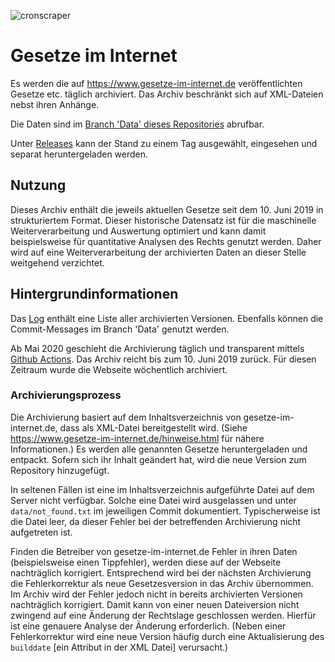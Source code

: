 ![cronscraper](https://github.com/legal-networks/gesetze-im-internet/workflows/cronscraper/badge.svg?event=schedule)

# Gesetze im Internet

Es werden die auf https://www.gesetze-im-internet.de veröffentlichten Gesetze etc. täglich archiviert. 
Das Archiv beschränkt sich auf XML-Dateien nebst ihren Anhänge.

Die Daten sind im [Branch 'Data' dieses Repositories](https://github.com/legal-networks/gesetze-im-internet/tree/data) 
abrufbar.

Unter [Releases](https://github.com/legal-networks/gesetze-im-internet/releases) 
kann der Stand zu einem Tag ausgewählt, eingesehen und separat heruntergeladen werden.


## Nutzung

Dieses Archiv enthält die jeweils aktuellen Gesetze seit dem 10. Juni 2019 in strukturiertem Format. 
Dieser historische Datensatz ist für die maschinelle Weiterverarbeitung und Auswertung optimiert
und kann damit beispielsweise für quantitative Analysen des Rechts genutzt werden. 
Daher wird auf eine Weiterverarbeitung der archivierten Daten an dieser Stelle weitgehend verzichtet.


## Hintergrundinformationen

Das [Log](https://github.com/legal-networks/gesetze-im-internet/blob/data/data/log.md) 
enthält eine Liste aller archivierten Versionen.
Ebenfalls können die Commit-Messages im Branch 'Data' genutzt werden.

Ab Mai 2020 geschieht die Archivierung täglich und transparent mittels 
[Github Actions](https://github.com/legal-networks/gesetze-im-internet/actions).
Das Archiv reicht bis zum 10. Juni 2019 zurück. Für diesen Zeitraum wurde die Webseite wöchentlich archiviert.


### Archivierungsprozess

Die Archivierung basiert auf dem Inhaltsverzeichnis von gesetze-im-internet.de, dass als XML-Datei bereitgestellt wird. 
(Siehe https://www.gesetze-im-internet.de/hinweise.html für nähere Informationen.)
Es werden alle genannten Gesetze heruntergeladen und entpackt. Sofern sich ihr Inhalt geändert hat, 
wird die neue Version zum Repository hinzugefügt.

In seltenen Fällen ist eine im Inhaltsverzeichnis aufgeführte Datei auf dem Server nicht verfügbar. 
Solche eine Datei wird ausgelassen und unter `data/not_found.txt` im jeweiligen Commit dokumentiert. 
Typischerweise ist die Datei leer, da dieser Fehler bei der betreffenden Archivierung nicht aufgetreten ist.

Finden die Betreiber von gesetze-im-internet.de Fehler in ihren Daten (beispielsweise einen Tippfehler), 
werden diese auf der Webseite nachträglich korrigiert.
Entsprechend wird bei der nächsten Archivierung die Fehlerkorrektur als neue Gesetzesversion in das Archiv übernommen.
Im Archiv wird der Fehler jedoch nicht in bereits archivierten Versionen nachträglich korrigiert. 
Damit kann von einer neuen Dateiversion nicht zwingend auf eine Änderung der Rechtslage geschlossen werden. 
Hierfür ist eine genauere Analyse der Änderung erforderlich. 
(Neben einer Fehlerkorrektur wird eine neue Version häufig durch eine Aktualisierung des `builddate` 
\[ein Attribut in der XML Datei\] verursacht.)
